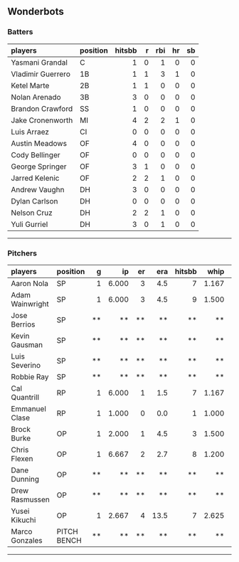 ## Wonderbots

### Batters

 
|players           |position | hitsbb|  r| rbi| hr| sb| 
|:-----------------|:--------|------:|--:|---:|--:|--:| 
|Yasmani Grandal   |C        |      1|  0|   1|  0|  0| 
|Vladimir Guerrero |1B       |      1|  1|   3|  1|  0| 
|Ketel Marte       |2B       |      1|  1|   0|  0|  0| 
|Nolan Arenado     |3B       |      3|  0|   0|  0|  0| 
|Brandon Crawford  |SS       |      1|  0|   0|  0|  0| 
|Jake Cronenworth  |MI       |      4|  2|   2|  1|  0| 
|Luis Arraez       |CI       |      0|  0|   0|  0|  0| 
|Austin Meadows    |OF       |      4|  0|   0|  0|  0| 
|Cody Bellinger    |OF       |      0|  0|   0|  0|  0| 
|George Springer   |OF       |      3|  1|   0|  0|  0| 
|Jarred Kelenic    |OF       |      2|  2|   1|  0|  0| 
|Andrew Vaughn     |DH       |      3|  0|   0|  0|  0| 
|Dylan Carlson     |DH       |      0|  0|   0|  0|  0| 
|Nelson Cruz       |DH       |      2|  2|   1|  0|  0| 
|Yuli Gurriel      |DH       |      3|  0|   1|  0|  0| 

* * *

### Pitchers

 
|players         |position    |  g|    ip| er|  era| hitsbb|  whip| so|  w| sv| 
|:---------------|:-----------|--:|-----:|--:|----:|------:|-----:|--:|--:|--:| 
|Aaron Nola      |SP          |  1| 6.000|  3|  4.5|      7| 1.167|  9|  0|  0| 
|Adam Wainwright |SP          |  1| 6.000|  3|  4.5|      9| 1.500|  4|  0|  0| 
|Jose Berrios    |SP          | **|    **| **|   **|     **|    **| **| **| **| 
|Kevin Gausman   |SP          | **|    **| **|   **|     **|    **| **| **| **| 
|Luis Severino   |SP          | **|    **| **|   **|     **|    **| **| **| **| 
|Robbie Ray      |SP          | **|    **| **|   **|     **|    **| **| **| **| 
|Cal Quantrill   |RP          |  1| 6.000|  1|  1.5|      7| 1.167|  4|  0|  0| 
|Emmanuel Clase  |RP          |  1| 1.000|  0|  0.0|      1| 1.000|  1|  0|  1| 
|Brock Burke     |OP          |  1| 2.000|  1|  4.5|      3| 1.500|  4|  0|  0| 
|Chris Flexen    |OP          |  1| 6.667|  2|  2.7|      8| 1.200|  4|  0|  0| 
|Dane Dunning    |OP          | **|    **| **|   **|     **|    **| **| **| **| 
|Drew Rasmussen  |OP          | **|    **| **|   **|     **|    **| **| **| **| 
|Yusei Kikuchi   |OP          |  1| 2.667|  4| 13.5|      7| 2.625|  4|  0|  0| 
|Marco Gonzales  |PITCH BENCH | **|    **| **|   **|     **|    **| **| **| **| 


* * *



